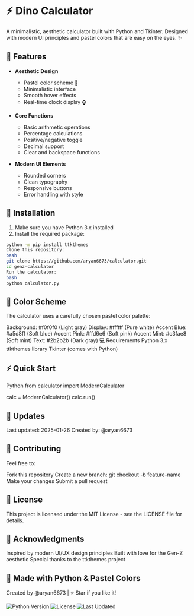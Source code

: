 # ⚡ Dino Calculator

A minimalistic, aesthetic calculator built with Python and Tkinter. Designed with modern UI principles and pastel colors that are easy on the eyes. ✨


## 🌟 Features

- **Aesthetic Design**
  - Pastel color scheme 🎨
  - Minimalistic interface
  - Smooth hover effects
  - Real-time clock display ⌚

- **Core Functions**
  - Basic arithmetic operations
  - Percentage calculations
  - Positive/negative toggle
  - Decimal support
  - Clear and backspace functions

- **Modern UI Elements**
  - Rounded corners
  - Clean typography
  - Responsive buttons
  - Error handling with style

## 🚀 Installation

1. Make sure you have Python 3.x installed
2. Install the required package:
```bash
python -m pip install ttkthemes
Clone this repository:
bash
git clone https://github.com/aryan6673/calculator.git
cd genz-calculator
Run the calculator:
bash
python calculator.py
```

## 🎨 Color Scheme
The calculator uses a carefully chosen pastel color palette:

Background: #f0f0f0 (Light gray)
Display: #ffffff (Pure white)
Accent Blue: #a5d8ff (Soft blue)
Accent Pink: #ffd6e6 (Soft pink)
Accent Mint: #c3fae8 (Soft mint)
Text: #2b2b2b (Dark gray)
💻 Requirements
Python 3.x
ttkthemes library
Tkinter (comes with Python)
## ⚡ Quick Start
Python
from calculator import ModernCalculator

calc = ModernCalculator()
calc.run()
## 🔄 Updates
Last updated: 2025-01-26
Created by: @aryan6673

## 🤝 Contributing
Feel free to:

Fork this repository
Create a new branch: git checkout -b feature-name
Make your changes
Submit a pull request
## 📝 License
This project is licensed under the MIT License - see the LICENSE file for details.

## 💫 Acknowledgments
Inspired by modern UI/UX design principles
Built with love for the Gen-Z aesthetic
Special thanks to the ttkthemes project
## 🌈 Made with Python & Pastel Colors
Created by @aryan6673 | ⭐ Star if you like it!


![Python Version](https://img.shields.io/badge/python-3.6%2B-blue)
![License](https://img.shields.io/badge/license-MIT-green)
![Last Updated](https://img.shields.io/badge/last%20updated-2025--01--29-brightgreen)

